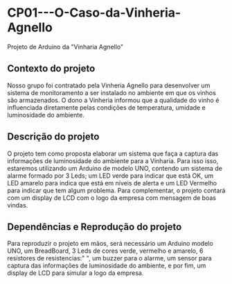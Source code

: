 # CP01---O-Caso-da-Vinheria-Agnello
Projeto de Arduino da "Vinharia Agnello"

## Contexto do projeto
Nosso grupo foi contratado pela Vinheria Agnello para desenvolver um sistema de monitoramento a ser instalado no ambiente em que os vinhos são armazenados. O dono a Vinheria informou que a qualidade do vinho é influenciada diretamente pelas condições de temperatura, umidade e luminosidade do ambiente.

## Descrição do projeto
O projeto tem como proposta elaborar um sistema que faça a captura das informações de luminosidade do ambiente para a Vinharia. Para isso isso, estaremos utilizando um Arduino de modelo UNO, contendo um sistema de alarme formado por 3 Leds; um LED verde para indicar que está OK, um LED amarelo para indica que está em níveis de alerta e um LED Vermelho para indicar que tem algum problema. Para complementar, o projeto contará com um display de LCD com o logo da empresa com mensagem de boas vindas.

## Dependências e Reprodução do projeto
Para reproduzir o projeto em mãos, será necessário um Arduino modelo UNO, um BreadBoard, 3 Leds de cores verde, vermelho e amarelo, 6 resistores de resistencias:" ", um buzzer para o alarme, um sensor para captura das informações de luminosidade do ambiente, e por fim, um display de LCD para simular a logo da empresa.
